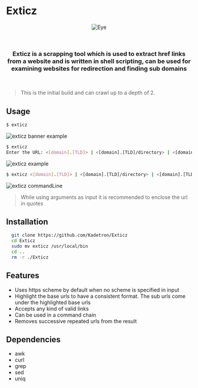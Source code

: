 
# Exticz
<p align="center">
  <img src="https://i.imgur.com/MR3iQ0k.jpg" alt="Eye"/>
</p>
<br>
<h3 align="center">Exticz is a scrapping tool which is used to extract href links from a website and is written in shell scripting, can be used for examining websites for redirection and finding sub domains </h3>
<br>

>This is the initial build and can crawl up to a depth of 2.
## Usage
```bash
$ exticz
```
![exticz banner example](https://i.imgur.com/GpkaWhn.png)
<br>

```bash
$ exticz
Enter the URL: <[domain].[TLD]> | <[domain].[TLD]/directory> | <[domain].[TLD]/directory?key=value>
```
![exticz example](https://i.imgur.com/UNoaQnT.png)
<br>

```bash
$ exticz <[domain].[TLD]> | <[domain].[TLD]/directory> | <[domain].[TLD]/directory?key=value>
```
![exticz commandLine](https://i.imgur.com/cPGH54G.png)

> While using arguments as input it is recommended to enclose the url in quotes
## Installation
```bash
  git clone https://github.com/Kadetron/Exticz  
  cd Exticz
  sudo mv exticz /usr/local/bin
  cd ..
  rm -r ./Exticz
```
    
## Features

- Uses https scheme by default when no scheme is specified in input
- Highlight the base urls to have a consistent format. The sub urls come under the highlighted base urls
- Accepts any kind of valid links
- Can be used in a command chain
- Removes successive repeated urls from the result

## Dependencies
- awk
- curl
- grep
- sed
- uniq
